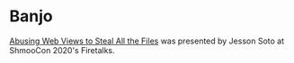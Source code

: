 # Banjo

[Abusing Web Views to Steal All the Files](https://shmoocon.org/firetalks/#firetalk4) was presented by Jesson Soto at ShmooCon 2020's Firetalks.
